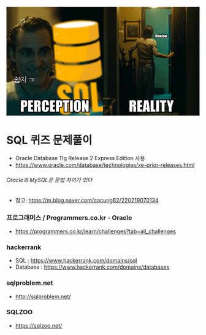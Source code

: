 ![sql](https://github.com/FeetCodingHommy/CodingSkillTest/blob/master/SQL/pic_sql.png)

# SQL 퀴즈 문제풀이
* Oracle Database 11g Release 2 Express Edition 사용
* https://www.oracle.com/database/technologies/xe-prior-releases.html
###### Oracle과 MySQL은 문법 차이가 있다
* 참고: https://m.blog.naver.com/cacung82/220219070134

### 프로그래머스 / Programmers.co.kr - Oracle
* https://programmers.co.kr/learn/challenges?tab=all_challenges

### hackerrank
* SQL : https://www.hackerrank.com/domains/sql
* Database : https://www.hackerrank.com/domains/databases

### sqlproblem.net
* http://sqlproblem.net/

### SQLZOO
* https://sqlzoo.net/